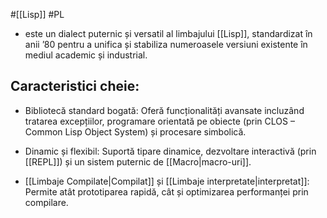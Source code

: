 #[[Lisp]] #PL 
- este un dialect puternic și versatil al limbajului [[Lisp]], standardizat în anii ’80 pentru a unifica și stabiliza numeroasele versiuni existente în mediul academic și industrial.
## **Caracteristici cheie:**

- Bibliotecă standard bogată: Oferă funcționalități avansate incluzând tratarea excepțiilor, programare orientată pe obiecte (prin CLOS – Common Lisp Object System) și procesare simbolică.

- Dinamic și flexibil: Suportă tipare dinamice, dezvoltare interactivă (prin [[REPL]]) și un sistem puternic de [[Macro|macro-uri]].

- [[Limbaje Compilate|Compilat]] și [[Limbaje interpretate|interpretat]]: Permite atât prototiparea rapidă, cât și optimizarea performanței prin compilare.